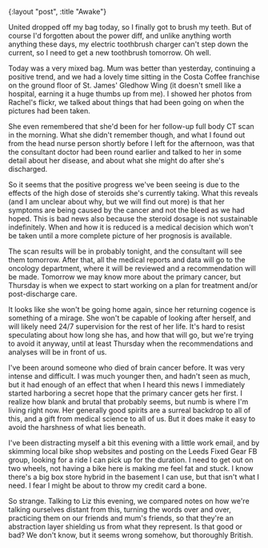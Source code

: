 {:layout "post", :title "Awake"}

United dropped off my bag today, so I finally got to brush my teeth. But of course I'd forgotten about the power diff, and unlike anything worth anything these days, my electric toothbrush charger can't step down the current, so I need to get a new toothbrush tomorrow. Oh well.

Today was a very mixed bag. Mum was better than yesterday, continuing a positive trend, and we had a lovely time sitting in the Costa Coffee franchise on the ground floor of St. James' Gledhow Wing (it doesn't smell like a hospital, earning it a huge thumbs up from me). I showed her photos from Rachel's flickr, we talked about things that had been going on when the pictures had been taken.

She even remembered that she'd been for her follow-up full body CT scan in the morning. What she didn't remember though, and what I found out from the head nurse person shortly before I left for the afternoon, was that the consultant doctor had been round earlier and talked to her in some detail about her disease, and about what she might do after she's discharged.

So it seems that the positive progress we've been seeing is due to the effects of the high dose of steroids she's currently taking. What this reveals (and I am unclear about why, but we will find out more) is that her symptoms are being caused by the cancer and not the bleed as we had hoped. This is bad news also because the steroid dosage is not sustainable indefinitely. When and how it is reduced is a medical decision which won't be taken until a more complete picture of her prognosis is available.

The scan results will be in probably tonight, and the consultant will see them tomorrow. After that, all the medical reports and data will go to the oncology department, where it will be reviewed and a recommendation will be made. Tomorrow we may know more about the primary cancer, but Thursday is when we expect to start working on a plan for treatment and/or post-discharge care.

It looks like she won't be going home again, since her returning cogence is something of a mirage. She won't be capable of looking after herself, and will likely need 24/7 supervision for the rest of her life. It's hard to resist speculating about how long she has, and how that will go, but we're trying to avoid it anyway, until at least Thursday when the recommendations and analyses will be in front of us.

I've been around someone who died of brain cancer before. It was very intense and difficult. I was much younger then, and hadn't seen as much, but it had enough of an effect that when I heard this news I immediately started harboring a secret hope that the primary cancer gets her first. I realize how blank and brutal that probably seems, but numb is where I'm living right now. Her generally good spirits are a surreal backdrop to all of this, and a gift from medical science to all of us. But it does make it easy to avoid the harshness of what lies beneath.

I've been distracting myself a bit this evening with a little work email, and by skimming local bike shop websites and posting on the Leeds Fixed Gear FB group, looking for a ride I can pick up for the duration. I need to get out on two wheels, not having a bike here is making me feel fat and stuck. I know there's a big box store hybrid in the basement I can use, but that isn't what I need. I fear I might be about to throw my credit card a bone.

So strange. Talking to Liz this evening, we compared notes on how we're talking ourselves distant from this, turning the words over and over, practicing them on our friends and mum's friends, so that they're an abstraction layer shielding us from what they represent. Is that good or bad? We don't know, but it seems wrong somehow, but thoroughly British.